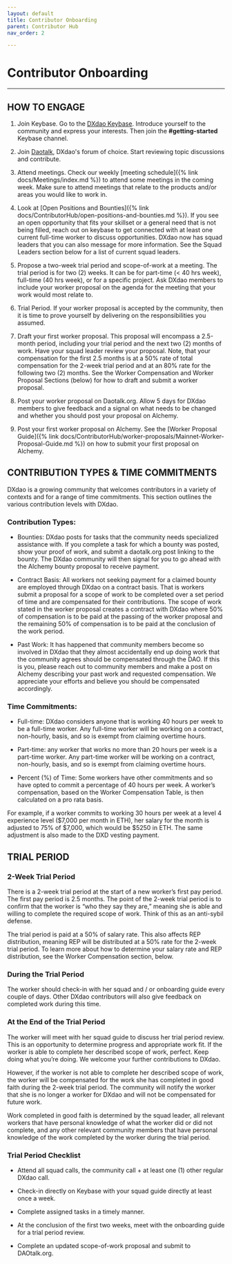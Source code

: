 ```yaml
---
layout: default
title: Contributor Onboarding
parent: Contributor Hub
nav_order: 2

---
```


# Contributor Onboarding

___

## HOW TO ENGAGE

1.  Join Keybase. Go to the <a href="https://keybase.io/team/dx_dao" target="_blank">DXdao Keybase</a>. Introduce yourself to the community and express your interests. Then join the **#getting-started** Keybase channel.
    
2.  Join <a href="https://daotalk.org/c/dx-dao/15" target="_blank">Daotalk</a>, DXdao's forum of choice. Start reviewing topic discussions and contribute.
    
3.  Attend meetings. Check our weekly [meeting schedule]({% link docs/Meetings/index.md %}) to attend some meetings in the coming week. Make sure to attend meetings that relate to the products and/or areas you would like to work in.
    
4.  Look at [Open Positions and Bounties]({% link docs/ContributorHub/open-positions-and-bounties.md %}). If you see an open opportunity that fits your skillset or a general need that is not being filled, reach out on keybase to get connected with at least one current full-time worker to discuss opportunities. DXdao now has squad leaders that you can also message for more information. See the Squad Leaders section below for a list of current squad leaders.
    
5.  Propose a two-week trial period and scope-of-work at a meeting. The trial period is for two (2) weeks. It can be for part-time (< 40 hrs week), full-time (40 hrs week), or for a specific project. Ask DXdao members to include your worker proposal on the agenda for the meeting that your work would most relate to.
    
6.  Trial Period. If your worker proposal is accepted by the community, then it is time to prove yourself by delivering on the responsibilities you assumed.
    
7.  Draft your first worker proposal. This proposal will encompass a 2.5-month period, including your trial period and the next two (2) months of work. Have your squad leader review your proposal. Note, that your compensation for the first 2.5 months is at a 50% rate of total compensation for the 2-week trial period and at an 80% rate for the following two (2) months. See the Worker Compensation and Worker Proposal Sections (below) for how to draft and submit a worker proposal.
    
8.  Post your worker proposal on Daotalk.org. Allow 5 days for DXdao members to give feedback and a signal on what needs to be changed and whether you should post your proposal on Alchemy.
    
9.  Post your first worker proposal on Alchemy. See the [Worker Proposal Guide]({% link docs/ContributorHub/worker-proposals/Mainnet-Worker-Proposal-Guide.md %}) on how to submit your first proposal on Alchemy.
    

## CONTRIBUTION TYPES & TIME COMMITMENTS

DXdao is a growing community that welcomes contributors in a variety of contexts and for a range of time commitments. This section outlines the various contribution levels with DXdao.

### Contribution Types:

-   Bounties: DXdao posts for tasks that the community needs specialized assistance with. If you complete a task for which a bounty was posted, show your proof of work, and submit a daotalk.org post linking to the bounty. The DXdao community will then signal for you to go ahead with the Alchemy bounty proposal to receive payment.
    
-   Contract Basis: All workers not seeking payment for a claimed bounty are employed through DXdao on a contract basis. That is workers submit a proposal for a scope of work to be completed over a set period of time and are compensated for their contributions. The scope of work stated in the worker proposal creates a contract with DXdao where 50% of compensation is to be paid at the passing of the worker proposal and the remaining 50% of compensation is to be paid at the conclusion of the work period.
   
-   Past Work: It has happened that community members become so involved in DXdao that they almost accidentally end up doing work that the community agrees should be compensated through the DAO. If this is you, please reach out to community members and make a post on Alchemy describing your past work and requested compensation. We appreciate your efforts and believe you should be compensated accordingly.
  
### Time Commitments:
    
-   Full-time: DXdao considers anyone that is working 40 hours per week to be a full-time worker. Any full-time worker will be working on a contract, non-hourly, basis, and so is exempt from claiming overtime hours.

-   Part-time: any worker that works no more than 20 hours per week is a part-time worker. Any part-time worker will be working on a contract, non-hourly, basis, and so is exempt from claiming overtime hours.

-   Percent (%) of Time: Some workers have other commitments and so have opted to commit a percentage of 40 hours per week. A worker’s compensation, based on the Worker Compensation Table, is then calculated on a pro rata basis.

For example, if a worker commits to working 30 hours per week at a level 4 experience level ($7,000 per month in ETH), her salary for the month is adjusted to 75% of $7,000, which would be $5250 in ETH. The same adjustment is also made to the DXD vesting payment.

## TRIAL PERIOD

### 2-Week Trial Period

There is a 2-week trial period at the start of a new worker’s first pay period. The first pay period is 2.5 months. The point of the 2-week trial period is to confirm that the worker is “who they say they are,” meaning she is able and willing to complete the required scope of work. Think of this as an anti-sybil defense.

The trial period is paid at a 50% of salary rate. This also affects REP distribution, meaning REP will be distributed at a 50% rate for the 2-week trial period. To learn more about how to determine your salary rate and REP distribution, see the Worker Compensation section, below.

### During the Trial Period

The worker should check-in with her squad and / or onboarding guide every couple of days. Other DXdao contributors will also give feedback on completed work during this time.

### At the End of the Trial Period

The worker will meet with her squad guide to discuss her trial period review. This is an opportunity to determine progress and appropriate work fit. If the worker is able to complete her described scope of work, perfect. Keep doing what you’re doing. We welcome your further contributions to DXdao.

However, if the worker is not able to complete her described scope of work, the worker will be compensated for the work she has completed in good faith during the 2-week trial period. The community will notify the worker that she is no longer a worker for DXdao and will not be compensated for future work.

Work completed in good faith is determined by the squad leader, all relevant workers that have personal knowledge of what the worker did or did not complete, and any other relevant community members that have personal knowledge of the work completed by the worker during the trial period.

### Trial Period Checklist

-   Attend all squad calls, the community call + at least one (1) other regular DXdao call.
    
-   Check-in directly on Keybase with your squad guide directly at least once a week.
    
-   Complete assigned tasks in a timely manner.
    
-   At the conclusion of the first two weeks, meet with the onboarding guide for a trial period review.
    
-   Complete an updated scope-of-work proposal and submit to DAOtalk.org.